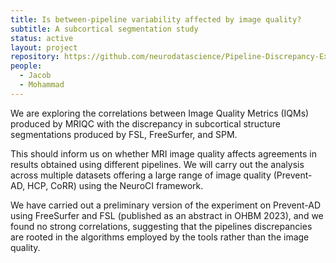 ```yaml
---
title: Is between-pipeline variability affected by image quality?
subtitle: A subcortical segmentation study
status: active
layout: project
repository: https://github.com/neurodatascience/Pipeline-Discrepancy-Exploration
people:
  - Jacob
  - Mohammad
---
```


We are exploring the correlations between Image Quality Metrics (IQMs) produced by MRIQC with the discrepancy in subcortical structure segmentations produced by FSL, FreeSurfer, and SPM.

This should inform us on whether MRI image quality affects agreements in results obtained using different pipelines. We will carry out the analysis across multiple datasets offering a large range of image quality (Prevent-AD, HCP, CoRR) using the NeuroCI framework.

We have carried out a preliminary version of the experiment on Prevent-AD using FreeSurfer and FSL (published as an abstract in OHBM 2023), and we found no strong correlations, suggesting that the pipelines discrepancies are rooted in the algorithms employed by the tools rather than the image quality.
